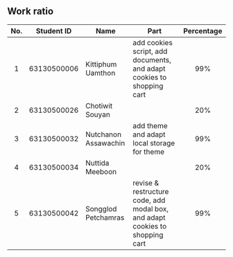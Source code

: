 ## Work ratio

|No.| Student ID    | Name                     | Part              | Percentage |
|:-:| :-----------: | ------------------------ | --------------- | :--------: |
| 1 | 63130500006   | Kittiphum Uamthon        | add cookies script, add documents, and adapt cookies to shopping cart |    99%     |
| 2 | 63130500026   | Chotiwit Souyan          | |    20%     |
| 3 | 63130500032   | Nutchanon Assawachin     | add theme and adapt local storage for theme |    99%     |
| 4 | 63130500034   | Nuttida Meeboon          | |    20%     |
| 5 | 63130500042   | Songglod Petchamras      | revise & restructure code, add modal box, and adapt cookies to shopping cart |    99%     |
